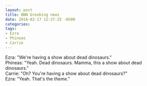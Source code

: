 ```yaml
---
layout: post
title: BNN breaking news
date: 2018-02-17 12:37:25 -0500
categories:
tags:
- Ezra
- Phineas
- Carrie
---
```


Ezra: "We're having a show about dead dinosaurs."<br/>
Phineas: "Yeah. Dead dinosaurs. Mamma, this a show about dead dinosaurs."<br/>
Carrie: "Oh? You're having a show about dead dinosaurs?"<br/>
Ezra: "Yeah. That's the _theme_."<br/>
